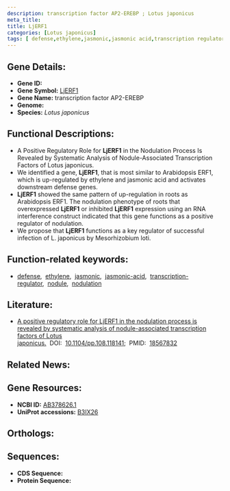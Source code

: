 ```yaml
---
description: transcription factor AP2-EREBP ; Lotus japonicus
meta_title:
title: LjERF1
categories: [Lotus japonicus]
tags: [ defense,ethylene,jasmonic,jasmonic acid,transcription regulator,nodule,nodulation ]
---
```


## Gene Details:
- **Gene ID:** []()
- **Gene Symbol:** <u>LjERF1</u>
- **Gene Name:** transcription factor AP2-EREBP
- **Genome:** []()
- **Species:** *Lotus japonicus*

## Functional Descriptions:
   - A Positive Regulatory Role for **LjERF1** in the Nodulation Process Is Revealed by Systematic Analysis of Nodule-Associated Transcription Factors of Lotus japonicus.
   - We identified a gene, **LjERF1**, that is most similar to Arabidopsis ERF1, which is up-regulated by ethylene and jasmonic acid and activates downstream defense genes.
   - **LjERF1** showed the same pattern of up-regulation in roots as Arabidopsis ERF1. The nodulation phenotype of roots that overexpressed **LjERF1** or inhibited **LjERF1** expression using an RNA interference construct indicated that this gene functions as a positive regulator of nodulation.
   - We propose that **LjERF1** functions as a key regulator of successful infection of L. japonicus by Mesorhizobium loti.

## Function-related keywords:
   - [defense](/tags/defense/),&nbsp;&nbsp;[ethylene](/tags/ethylene/),&nbsp;&nbsp;[jasmonic](/tags/jasmonic/),&nbsp;&nbsp;[jasmonic-acid](/tags/jasmonic-acid/),&nbsp;&nbsp;[transcription-regulator](/tags/transcription-regulator/),&nbsp;&nbsp;[nodule](/tags/nodule/),&nbsp;&nbsp;[nodulation](/tags/nodulation/)

## Literature:
   - [A positive regulatory role for LjERF1 in the nodulation process is revealed by systematic analysis of nodule-associated transcription factors of Lotus japonicus.](https://doi.org/10.1104/pp.108.118141)&nbsp;&nbsp;DOI:&nbsp;&nbsp;[10.1104/pp.108.118141](https://doi.org/10.1104/pp.108.118141);&nbsp;&nbsp;PMID:&nbsp;&nbsp;[18567832](https://pubmed.ncbi.nlm.nih.gov/18567832/)

## Related News:

## Gene Resources:
- **NCBI ID:**  [AB378626.1](https://www.ncbi.nlm.nih.gov/gene/?term=AB378626.1)
- **UniProt accessions:**  [B3IX26](https://www.uniprot.org/uniprotkb/B3IX26/entry)

## Orthologs:

## Sequences:
- **CDS Sequence:**
- **Protein Sequence:**
